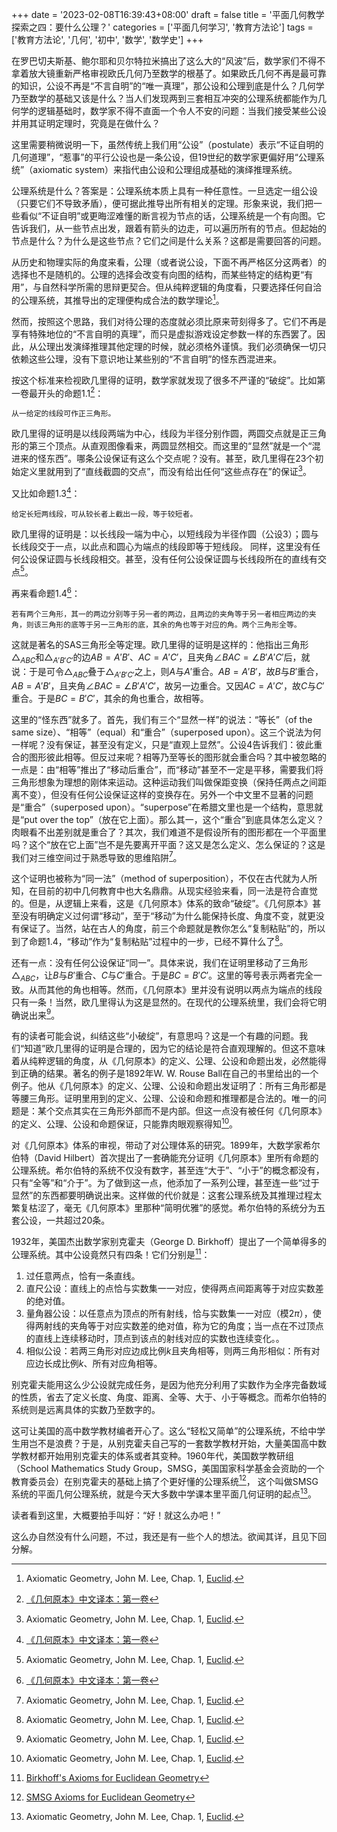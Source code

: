 +++
date = '2023-02-08T16:39:43+08:00'
draft = false
title = '平面几何教学探索之四：要什么公理？'
categories = ['平面几何学习', '教育方法论']
tags = ['教育方法论', '几何', '初中', '数学', '数学史']
+++


在罗巴切夫斯基、鲍尔耶和贝尔特拉米搞出了这么大的“风波”后，数学家们不得不拿着放大镜重新严格审视欧氏几何乃至数学的根基了。如果欧氏几何不再是最可靠的知识，公设不再是“不言自明”的“唯一真理”，那公设和公理到底是什么？几何学乃至数学的基础又该是什么？当人们发现两到三套相互冲突的公理系统都能作为几何学的逻辑基础时，数学家不得不直面一个令人不安的问题：当我们接受某些公设并用其证明定理时，究竟是在做什么？

这里需要稍微说明一下，虽然传统上我们用“公设”（postulate）表示“不证自明的几何道理”，“惹事”的平行公设也是一条公设，但19世纪的数学家更偏好用“公理系统”（axiomatic system）来指代由公设和公理组成基础的演绎推理系统。

公理系统是什么？答案是：公理系统本质上具有一种任意性。一旦选定一组公设（只要它们不导致矛盾），便可据此推导出所有相关的定理。形象来说，我们把一些看似“不证自明”或更晦涩难懂的断言视为节点的话，公理系统是一个有向图。它告诉我们，从一些节点出发，跟着有箭头的边走，可以遍历所有的节点。但起始的节点是什么？为什么是这些节点？它们之间是什么关系？这都是需要回答的问题。

从历史和物理实际的角度来看，公理（或者说公设，下面不再严格区分这两者）的选择也不是随机的。公理的选择会改变有向图的结构，而某些特定的结构更“有用”，与自然科学所需的思辩更契合。但从纯粹逻辑的角度看，只要选择任何自洽的公理系统，其推导出的定理便构成合法的数学理论[^1]。

然而，按照这个思路，我们对待公理的态度就必须比原来苛刻得多了。它们不再是享有特殊地位的“不言自明的真理”，而只是虚拟游戏设定参数一样的东西罢了。因此，从公理出发演绎推理其他定理的时候，就必须格外谨慎。我们必须确保一切只依赖这些公理，没有下意识地让某些别的“不言自明”的怪东西混进来。

按这个标准来检视欧几里得的证明，数学家就发现了很多不严谨的“破绽”。比如第一卷最开头的命题1.1[^2]：
  
    从一给定的线段可作正三角形。

欧几里得的证明是以线段两端为中心，线段为半径分别作圆，两圆交点就是正三角形的第三个顶点。从直观图像看来，两圆显然相交。而这里的“显然”就是一个“混进来的怪东西”。哪条公设保证有这么个交点呢？没有。甚至，欧几里得在23个初始定义里就用到了“直线截圆的交点”，而没有给出任何“这些点存在”的保证[^1]。

又比如命题1.3[^2]：

    给定长短两线段，可从较长者上截出一段，等于较短者。

欧几里得的证明是：以长线段一端为中心，以短线段为半径作圆（公设3）；圆与长线段交于一点，以此点和圆心为端点的线段即等于短线段。
同样，这里没有任何公设保证圆与长线段相交。甚至，没有任何公设保证圆与长线段所在的直线有交点[^1]。

再来看命题1.4[^2]：

    若有两个三角形，其一的两边分别等于另一者的两边，且两边的夹角等于另一者相应两边的夹角，则该三角形的底等于另一三角形的底，其余的角也等于对应的角。两个三角形全等。


这就是著名的SAS三角形全等定理。欧几里得的证明是这样的：他指出三角形$\triangle_{ABC}$和$\triangle_{A'B'C'}$的边$AB = A'B'$、$AC = A'C'$，且夹角$\angle BAC = \angle B'A'C'$后，就说：于是可令$\triangle_{ABC}$叠于$\triangle_{A'B'C'}$之上，则$A$与$A'$重合。$AB = A'B'$，故$B$与$B'$重合，$AB = A'B'$，且夹角$\angle BAC = \angle B'A'C'$，故另一边重合。又因$AC = A'C'$，故$C$与$C'$重合。于是$BC = B'C'$，其余的角也重合，故相等。

这里的“怪东西”就多了。首先，我们有三个“显然一样”的说法：“等长”（of the same size）、“相等”（equal）和“重合”（superposed upon）。这三个说法为何一样呢？没有保证，甚至没有定义，只是“直观上显然”。公设4告诉我们：彼此重合的图形彼此相等。但反过来呢？相等乃至等长的图形就会重合吗？其中被忽略的一点是：由“相等”推出了“移动后重合”，而“移动”甚至不一定是平移，需要我们将三角形想象为理想的刚体来运动。这种运动我们叫做保距变换（保持任两点之间距离不变），但没有任何公设保证这样的变换存在。另外一个中文里不显著的问题是“重合”（superposed upon）。“superpose”在希腊文里也是一个结构，意思就是“put over the top”（放在它上面）。那么其一，这个“重合”到底具体怎么定义？肉眼看不出差别就是重合了？其次，我们难道不是假设所有的图形都在一个平面里吗？这个“放在它上面”岂不是先要离开平面？这又是怎么定义、怎么保证的？这是我们对三维空间过于熟悉导致的思维陷阱[^1]。

这个证明也被称为“同一法”（method of superposition），不仅在古代就为人所知，在目前的初中几何教育中也大名鼎鼎。从现实经验来看，同一法是符合直觉的。但是，从逻辑上来看，这是《几何原本》体系的致命“破绽”。《几何原本》甚至没有明确定义过何谓“移动”，至于“移动”为什么能保持长度、角度不变，就更没有保证了。当然，站在古人的角度，前三个命题就是教你怎么“复制粘贴”的，所以到了命题1.4，“移动”作为“复制粘贴”过程中的一步，已经不算什么了[^1]。

还有一点：没有任何公设保证“同一”。具体来说，我们在证明里移动了三角形$\triangle_{ABC}$，让$B$与$B'$重合、$C$与$C'$重合。于是$BC = B'C'$。这里的等号表示两者完全一致。从而其他的角也相等。然而，《几何原本》里并没有说明以两点为端点的线段只有一条！当然，欧几里得认为这是显然的。在现代的公理系统里，我们会将它明确说出来[^1]。

有的读者可能会说，纠结这些“小破绽”，有意思吗？这是一个有趣的问题。我们“知道”欧几里得的证明是合理的，因为它的结论是符合直观理解的。但这不意味着从纯粹逻辑的角度，从《几何原本》的定义、公理、公设和命题出发，必然能得到正确的结果。著名的例子是1892年W. W. Rouse Ball在自己的书里给出的一个例子。他从《几何原本》的定义、公理、公设和命题出发证明了：所有三角形都是等腰三角形。证明里用到的定义、公理、公设和命题和推理都是合法的。唯一的问题是：某个交点其实在三角形外部而不是内部。但这一点没有被任何《几何原本》的定义、公理、公设和命题保证，只能靠肉眼观察得知[^1]。

对《几何原本》体系的审视，带动了对公理体系的研究。1899年，大数学家希尔伯特（David Hilbert）首次提出了一套确能充分证明《几何原本》里所有命题的公理系统。希尔伯特的系统不仅没有数字，甚至连“大于”、“小于”的概念都没有，只有“全等”和“介于”。为了做到这一点，他添加了一系列公理，甚至连一些“过于显然”的东西都要明确说出来。这样做的代价就是：这套公理系统及其推理过程太繁复枯涩了，毫无《几何原本》里那种“简明优雅”的感觉。希尔伯特的系统分为五套公设，一共超过20条。

<!-- 希尔伯特对公理系统提出三个要求：相容性、独立性和完备性。 -->

1932年，美国杰出数学家别克霍夫（George D. Birkhoff）提出了一个简单得多的公理系统。其中公设竟然只有四条！它们分别是[^3]：
1. 过任意两点，恰有一条直线。
2. 直尺公设：直线上的点恰与实数集一一对应，使得两点间距离等于对应实数差的绝对值。
3. 量角器公设：以任意点为顶点的所有射线，恰与实数集一一对应（模$2\pi$），使得两射线的夹角等于对应实数差的绝对值，称为它的角度；当一点在不过顶点的直线上连续移动时，顶点到该点的射线对应的实数也连续变化。。
4. 相似公设：若两三角形对应边成比例$k$且夹角相等，则两三角形相似：所有对应边长成比例$k$、所有对应角相等。

别克霍夫能用这么少公设就完成任务，是因为他充分利用了实数作为全序完备数域的性质，省去了定义长度、角度、距离、全等、大于、小于等概念。而希尔伯特的系统则是远离具体的实数乃至数字的。

这可让美国的高中数学教材编者开心了。这么“轻松又简单”的公理系统，不给中学生用岂不是浪费？于是，从别克霍夫自己写的一套数学教材开始，大量美国高中数学教材都开始用别克霍夫的体系或者其变种。1960年代，美国数学教研组（School Mathematics Study Group，SMSG，美国国家科学基金会资助的一个教育委员会）在别克霍夫的基础上搞了个更好懂的公理系统[^4]，
这个叫做SMSG系统的平面几何公理系统，就是今天大多数中学课本里平面几何证明的起点[^1]。

读者看到这里，大概要拍手叫好：“好！就这么办吧！”

这么办自然没有什么问题，不过，我还是有一些个人的想法。欲闻其详，且见下回分解。

[^1]:Axiomatic Geometry, John M. Lee, Chap. 1, [Euclid](https://sites.math.washington.edu/~lee/Books/AG/amstext-21-prev.pdf).

[^2]:[《几何原本》中文译本：第一卷](http://www.mathsgreat.com/SC/elementsII/elementsII_01.html)

[^3]:[Birkhoff's Axioms for Euclidean Geometry](https://www.ms.uky.edu/~droyster/courses/fall11/ma341/axioms/Birkhoff.htm)

[^4]:[SMSG Axioms for Euclidean Geometry](https://www.math.stonybrook.edu/~scott/mat515.fall14/smsg.pdf)